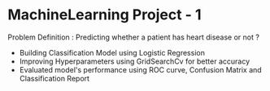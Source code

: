 # MachineLearning Project - 1

Problem Definition : Predicting whether a patient has heart disease or not ?

* Building Classification Model using Logistic Regression
* Improving Hyperparameters using GridSearchCv for better accuracy
* Evaluated model's  performance using ROC curve, Confusion Matrix and Classification Report 
